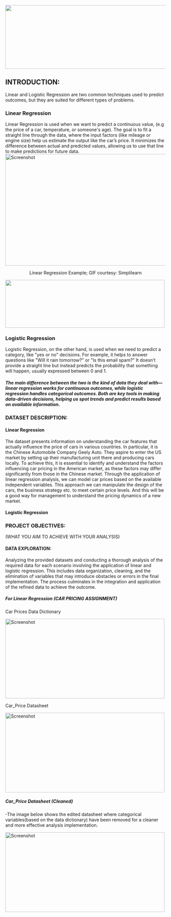 <p align="center">
  <img src="https://github.com/user-attachments/assets/a9203597-bea5-44ad-beaa-185612b35407" alt="Midterm Banner" width="2500" height="200">
</p>


## INTRODUCTION: 

Linear and Logistic Regression are two common techniques used to predict outcomes, but they are suited for different types of problems.

### Linear Regression 
Linear Regression is used when we want to predict a continuous value, (e.g the price of a car, temperature, or someone's age). The goal is to fit a straight line through the data, where the input factors (like mileage or engine size) help us estimate the output like the car’s price. It minimizes the difference between actual and predicted values, allowing us to use that line to make predictions for future data.
 <img src="https://github.com/user-attachments/assets/fb81331d-5981-48e2-8ee9-6434063ea3de" alt="Screenshot" width="800" height="350">
<p align="center">
Linear Regression Example; GIF courtesy: Simplilearn
</p>
<img src="https://github.com/user-attachments/assets/cf6be845-444a-4ae3-abcb-2813f5bfe6de" width="500" height="150">


### Logistic Regression 
Logistic Regression, on the other hand, is used when we need to predict a category, like "yes or no" decisions. For example, it helps to answer questions like "Will it rain tomorrow?" or "Is this email spam?" It doesn’t provide a straight line but instead predicts the probability that something will happen, usually expressed between 0 and 1.

##### The main difference between the two is the kind of data they deal with—linear regression works for continuous outcomes, while logistic regression handles categorical outcomes. Both are key tools in making data-driven decisions, helping us spot trends and predict results based on available information.

### DATASET DESCRIPTION: 
#### Linear Regression 
The dataset presents information on understanding the car features that actually influence the price of cars in various countries. In particular, it is the Chinese Automobile Company Geely Auto. They aspire to enter the US market by setting up their manufacturing unit there and producing cars locally. To achieve this, it is essential to identify and understand the factors influencing car pricing in the American market, as these factors may differ significantly from those in the Chinese market. Through the application of linear regression analysis, we can model car prices based on the available independent variables. This approach we can manipulate the design of the cars, the business strategy etc. to meet certain price levels. And this will be a good way for management to understand the pricing dynamics of a new market. 
#### Logistic Regression

### PROJECT OBJECTIVES: 
(WHAT YOU AIM TO ACHIEVE WITH YOUR ANALYSIS)
#### DATA EXPLORATION: 
Analyzing the provided datasets and conducting a thorough analysis of the required data for each scenario involving the application of linear and logistic regression. This includes data organization, cleaning, and the elimination of variables that may introduce obstacles or errors in the final implementation. The process culminates in the integration and application of the refined data to achieve the outcome.

##### For Linear Regression (CAR PRICING ASSIGNMENT)

Car Prices Data Dictionary

 <img src="https://github.com/user-attachments/assets/9e010651-7c47-4df2-8f1b-e93f6134bfe0" alt="Screenshot" width="500" height="250">
 
Car_Price Datasheet

<img src="https://github.com/user-attachments/assets/7fb8bcd9-0c7b-4b23-9673-65dfd8f87838" alt="Screenshot" width="500" height="250">

##### Car_Price Datasheet (Cleaned)
-The image below shows the edited datasheet where categorical variables(based on the data dictionary) have been removed for a cleaner and more effective analysis implementation.

<img src="https://github.com/user-attachments/assets/9a8b1f9a-d9c6-42e3-845a-44c7e51e5403" alt="Screenshot" width="500" height="250">
